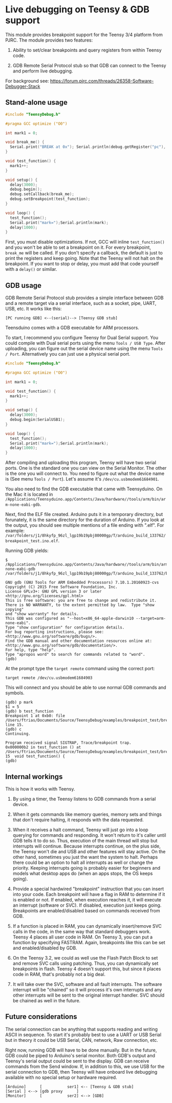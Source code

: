 Live debugging on Teensy & GDB support
===========================================

This module provides breakpoint support for the Teensy 3/4 platform from PJRC. The module provides two features:

1. Ability to set/clear breakpoints and query registers from within Teensy code.

2. GDB Remote Serial Protocol stub so that GDB can connect to the Teensy and perform live debugging.

For background see: https://forum.pjrc.com/threads/26358-Software-Debugger-Stack

Stand-alone usage
-------------------------------------------

```C
#include "TeensyDebug.h"

#pragma GCC optimize ("O0")

int mark1 = 0;

void break_me() {
  Serial.print("BREAK at 0x"); Serial.println(debug.getRegister("pc"), HEX);
}

void test_function() {
  mark1++;
}

void setup() {
  delay(3000);
  debug.begin();
  debug.setCallback(break_me);
  debug.setBreakpoint(test_function);
}

void loop() {
  test_function();
  Serial.print("mark=");Serial.println(mark);
  delay(1000);
}
```

First, you must disable optimizations. If not, GCC will inline `test_function()` and you won't be able to set a breakpoint on it. For every breakpoint, `break_me` will be called. If you don't specify a callback, the default is just to print the registers and keep going. Note that the Teensy will not halt on the breakpoint. If you want to stop or delay, you must add that code yourself with a `delay()` or similar.

GDB usage
-------------------------------------------

GDB Remote Serial Protocol stub provides a simple interface between GDB and a remote target via a serial interface, such as a socket, pipe, UART, USB, etc. It works like this:

```
[PC running GDB] <--(serial)--> [Teensy GDB stub]
```

Teensduino comes with a GDB executable for ARM processors.

To start, I recommend you configure Teensy for Dual Serial support. You could compile with Dual serial ports using the menu `Tools / USB Type`. After uploading, you can figure out the serial device name using the menu `Tools / Port`. Alternatively you can just use a physical serial port.

```C
#include "TeensyDebug.h"

#pragma GCC optimize ("O0")

int mark1 = 0;

void test_function() {
  mark1++;
}

void setup() {
  delay(3000);
  debug.begin(SerialUSB1);
}

void loop() {
  test_function();
  Serial.print("mark=");Serial.println(mark);
  delay(1000);
}
```

After compiling and uploading this program, Teensy will have two serial ports. One is the standard one you can view on the Serial Monitor. The other is the one you will connect to. You need to figure out what the device name is (See menu `Tools / Port`). Let's assume it's `/dev/cu.usbmodem61684901`.

You also need to find the GDB executable that came with Teensyduino. On the Mac it is located in `/Applications/Teensyduino.app/Contents/Java/hardware//tools/arm/bin/arm-none-eabi-gdb`.

Next, find the ELF file created. Arduino puts it in a temporary directory, but forunately, it is the same directory for the duration of Arduino. If you look at the output, you should see multiple mentions of a file ending with ".elf". For example: `/var/folders/j1/8hkyfp_96zl_lgp19b19pbj80000gp/T/arduino_build_133762/breakpoint_test.ino.elf`.

Running GDB yields:

```
$ /Applications/Teensyduino.app/Contents/Java/hardware//tools/arm/bin/arm-none-eabi-gdb /var/folders/j1/8hkyfp_96zl_lgp19b19pbj80000gp/T/arduino_build_133762/breakpoint_test.ino.elf

GNU gdb (GNU Tools for ARM Embedded Processors) 7.10.1.20160923-cvs
Copyright (C) 2015 Free Software Foundation, Inc.
License GPLv3+: GNU GPL version 3 or later <http://gnu.org/licenses/gpl.html>
This is free software: you are free to change and redistribute it.
There is NO WARRANTY, to the extent permitted by law.  Type "show copying"
and "show warranty" for details.
This GDB was configured as "--host=x86_64-apple-darwin10 --target=arm-none-eabi".
Type "show configuration" for configuration details.
For bug reporting instructions, please see:
<http://www.gnu.org/software/gdb/bugs/>.
Find the GDB manual and other documentation resources online at:
<http://www.gnu.org/software/gdb/documentation/>.
For help, type "help".
Type "apropos word" to search for commands related to "word".
(gdb)
```

At the prompt type the `target remote` command using the correct port:

```
target remote /dev/cu.usbmodem61684903
```

This will connect and you should be able to use normal GDB commands and symbols.

```
(gdb) p mark
$1 = 5
(gdb) b test_function
Breakpoint 1 at 0xb0: file /Users/ftrias/Documents/Source/TeensyDebug/examples/breakpoint_test/breakpoint_test.ino, line 15.
(gdb) c
Continuing.

Program received signal SIGTRAP, Trace/breakpoint trap.
0x000000b2 in test_function () at /Users/ftrias/Documents/Source/TeensyDebug/examples/breakpoint_test/breakpoint_test.ino:15
15	void test_function() {
(gdb) 
```

Internal workings
---------------------------------------------

This is how it works with Teensy.

1. By using a timer, the Teensy listens to GDB commands from a serial device.

2. When it gets commands like memory queries, memory sets and things that don't require halting, it responds with the data requested.

3. When it receives a halt command, Teensy will just go into a loop querying for commands and responding. It won't return to it's caller until GDB tells it to do so. Thus, execution of the main thread will stop but interrupts will continue. Because interrupts continue, on the plus side, the Teensy won't die and USB and other features will stay active. On the other hand, sometimes you just the want the system to halt. Perhaps there could be an option to halt all interrupts as well or change the priority. Keeping interrupts going is probably easier for beginners and models what desktop apps do (when an apps stops, the OS keeps going).

4. Provide a special hardwired "breakpoint" instruction that you can insert into your code. Each breakpoint will have a flag in RAM to determine if it is enabled or not. If enabled, when execution reaches it, it will execute an interrupt (software or SVC). If disabled, execution just keeps going. Breakpoints are enabled/disabled based on commands received from GDB.

5. If a function is placed in RAM, you can dynamically insert/remove SVC calls in the code, in the same way that standard debuggers work. Teensy 4 places all user code in RAM. On Teensy 3, you can put a function by specifying FASTRAM. Again, breakpoints like this can be set and enabled/disabled by GDB.

6. On the Teensy 3.2, we could as well use the Flash Patch Block to set and remove SVC calls using patching. Thus, you can dynamically set breakpoints in flash. Teensy 4 doesn't support this, but since it places code in RAM, that's probably not a big deal.

7. It will take over the SVC, software and all fault interrupts. The software interrupt will be "chained" so it will process it's own interrupts and any other interrupts will be sent to the original interrupt handler. SVC should be chained as well in the future.

Future considerations
---------------------------------------------

The serial connection can be anything that supports reading and writing ASCII in sequence. To start it's probably best to use a UART or USB Serial but in theory it could be USB Serial, CAN, network, Raw connection, etc.

Right now, running GDB will have to be done manually. But in the future, GDB could be piped to Arduino's serial monitor. Both GDB's output and Teensy's serial output could be sent to the display. GDB can receive commands from the Send window. If, in addition to this, we use USB for the serial connection to GDB, then Teensy will have onboard live debugging available with no special setup or hardware required.

```
[Arduino]      [           ser1] <-- [Teensy & GDB stub]
[Serial ] <--> [gdb proxy      ]        
[Monitor]      [           ser2] <--> [GDB]
```
